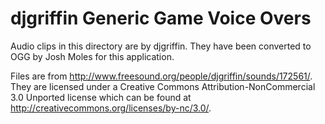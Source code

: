 djgriffin Generic Game Voice Overs
==================================

Audio clips in this directory are by djgriffin. They have been converted to OGG by Josh Moles for this application.

Files are from http://www.freesound.org/people/djgriffin/sounds/172561/. They are licensed under a Creative Commons Attribution-NonCommercial 3.0 Unported license which can be found at http://creativecommons.org/licenses/by-nc/3.0/.
